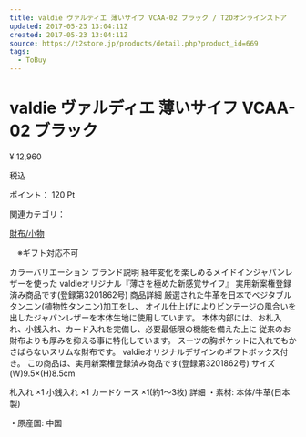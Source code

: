 ```yaml
---
title: valdie ヴァルディエ 薄いサイフ VCAA-02 ブラック / T2Oオンラインストア
updated: 2017-05-23 13:04:11Z
created: 2017-05-23 13:04:11Z
source: https://t2store.jp/products/detail.php?product_id=669
tags:
  - ToBuy
---
```


# valdie ヴァルディエ 薄いサイフ VCAA-02 ブラック

¥ 12,960

税込

ポイント： 120 Pt

関連カテゴリ：

 [財布/小物](https://t2store.jp/products/list.php?category_id=19)

　※ギフト対応不可

カラーバリエーション
ブランド説明
経年変化を楽しめるメイドインジャパンレザーを使った
valdieオリジナル『薄さを極めた新感覚サイフ』
実用新案権登録済み商品です(登録第3201862号)
商品詳細
厳選された牛革を日本でベジタブルタンニン(植物性タンニン)加工をし、
オイル仕上げによりビンテージの風合いを出したジャパンレザーを本体生地に使用しています。
本体内部には、お札入れ、小銭入れ、カード入れを完備し、必要最低限の機能を備えた上に
従来のお財布よりも厚みを抑える事に特化しています。
スーツの胸ポケットに入れてもかさばらないスリムな財布です。
valdieオリジナルデザインのギフトボックス付き。
この商品は、実用新案権登録済み商品です(登録第3201862号)
サイズ
(W)9.5×(H)8.5cm

札入れ ×1
小銭入れ ×1
カードケース ×1(約1〜3枚)
詳細
・素材:
本体/牛革(日本製)

・原産国:
中国
